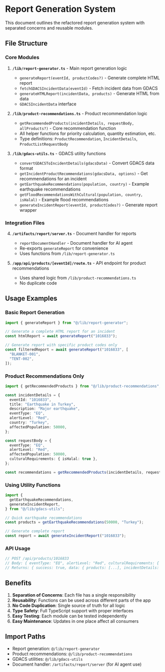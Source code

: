 # Report Generation System

This document outlines the refactored report generation system with separated concerns and reusable modules.

## File Structure

### Core Modules

1. **`/lib/report-generator.ts`** - Main report generation logic
   - `generateReport(eventId, productCodes?)` - Generate complete HTML report
   - `fetchGDACSIncidentData(eventId)` - Fetch incident data from GDACS
   - `generateHTMLReport(incidentData, products)` - Generate HTML from data
   - `GDACSIncidentData` interface

2. **`/lib/product-recommendations.ts`** - Product recommendation logic
   - `getRecommendedProducts(incidentDetails, requestBody, allProducts?)` - Core recommendation function
   - All helper functions for priority calculation, quantity estimation, etc.
   - Type definitions: `ProductRecommendation`, `IncidentDetails`, `ProductListRequestBody`

3. **`/lib/gdacs-utils.ts`** - GDACS utility functions
   - `convertGDACSToIncidentDetails(gdacsData)` - Convert GDACS data format
   - `getIncidentProductRecommendations(gdacsData, options)` - Get recommendations for an incident
   - `getEarthquakeRecommendations(population, country)` - Example earthquake recommendations
   - `getFloodRecommendationsWithCultural(population, country, isHalal)` - Example flood recommendations
   - `generateIncidentReport(eventId, productCodes?)` - Generate report wrapper

### Integration Files

4. **`/artifacts/report/server.ts`** - Document handler for reports
   - `reportDocumentHandler` - Document handler for AI agent
   - Re-exports `generateReport` for convenience
   - Uses functions from `/lib/report-generator.ts`

5. **`/app/api/products/[eventId]/route.ts`** - API endpoint for product recommendations
   - Uses shared logic from `/lib/product-recommendations.ts`
   - No duplicate code

## Usage Examples

### Basic Report Generation

```typescript
import { generateReport } from "@/lib/report-generator";

// Generate a complete HTML report for an incident
const htmlReport = await generateReport("1016833");

// Generate report with specific product codes only
const filteredReport = await generateReport("1016833", [
  "BLANKET-001",
  "TENT-002",
]);
```

### Product Recommendations Only

```typescript
import { getRecommendedProducts } from "@/lib/product-recommendations";

const incidentDetails = {
  eventId: "1016833",
  title: "Earthquake in Turkey",
  description: "Major earthquake",
  eventType: "EQ",
  alertLevel: "Red",
  country: "Turkey",
  affectedPopulation: 50000,
};

const requestBody = {
  eventType: "EQ",
  alertLevel: "Red",
  affectedPopulation: 50000,
  culturalRequirements: { isHalal: true },
};

const recommendations = getRecommendedProducts(incidentDetails, requestBody);
```

### Using Utility Functions

```typescript
import {
  getEarthquakeRecommendations,
  generateIncidentReport,
} from "@/lib/gdacs-utils";

// Quick earthquake recommendations
const products = getEarthquakeRecommendations(50000, "Turkey");

// Generate complete report
const report = await generateIncidentReport("1016833");
```

### API Usage

```typescript
// POST /api/products/1016833
// Body: { eventType: "EQ", alertLevel: "Red", culturalRequirements: { isHalal: true } }
// Returns: { success: true, data: { products: [...], incidentDetails: {...} } }
```

## Benefits

1. **Separation of Concerns**: Each file has a single responsibility
2. **Reusability**: Functions can be used across different parts of the app
3. **No Code Duplication**: Single source of truth for all logic
4. **Type Safety**: Full TypeScript support with proper interfaces
5. **Easy Testing**: Each module can be tested independently
6. **Easy Maintenance**: Updates in one place affect all consumers

## Import Paths

- Report generation: `@/lib/report-generator`
- Product recommendations: `@/lib/product-recommendations`
- GDACS utilities: `@/lib/gdacs-utils`
- Document handler: `/artifacts/report/server` (for AI agent use)
